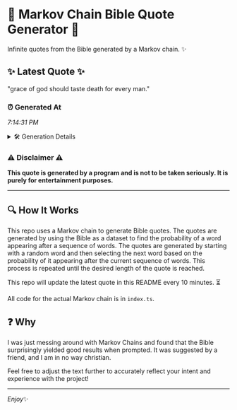 # 📖 Markov Chain Bible Quote Generator 📖

Infinite quotes from the Bible generated by a Markov chain. ✨

## ✨ Latest Quote ✨
"grace of god should taste death for every man."

### ⏰ Generated At
*7:14:31 PM*

<details>
    <summary>🛠️ Generation Details</summary>
    <p>
        <strong>🌱 Seed:</strong> grace<br>
        <strong>🔄 Iterations:</strong> 8<br>
        <strong>📜 Context History:</strong><br>[ grace ]: of<br>[ grace, of ]: god<br>[ grace, of, god ]: should<br>[ grace, of, god, should ]: taste<br>[ grace, of, god, should, taste ]: death<br>[ grace, of, god, should, taste, death ]: for<br>[ of, god, should, taste, death, for ]: every<br>[ god, should, taste, death, for, every ]: man.<br>
    </p>
</details>

### ⚠️ Disclaimer ⚠️
**This quote is generated by a program and is not to be taken seriously. It is purely for entertainment purposes.**

---

## 🔍 How It Works

This repo uses a Markov chain to generate Bible quotes. The quotes are generated by using the Bible as a dataset to find the probability of a word appearing after a sequence of words. The quotes are generated by starting with a random word and then selecting the next word based on the probability of it appearing after the current sequence of words. This process is repeated until the desired length of the quote is reached.

This repo will update the latest quote in this README every 10 minutes. ⏳

All code for the actual Markov chain is in `index.ts`.

## ❓ Why

I was just messing around with Markov Chains and found that the Bible surprisingly yielded good results when prompted. 
It was suggested by a friend, and I am in no way christian.

Feel free to adjust the text further to accurately reflect your intent and experience with the project!

---

*Enjoy*✨
